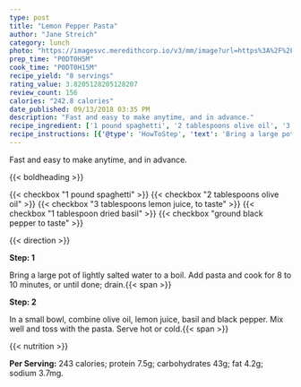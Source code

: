 ```yaml
---
type: post
title: "Lemon Pepper Pasta"
author: "Jane Streich"
category: lunch
photo: "https://imagesvc.meredithcorp.io/v3/mm/image?url=https%3A%2F%2Fimages.media-allrecipes.com%2Fuserphotos%2F8343934.jpg"
prep_time: "P0DT0H5M"
cook_time: "P0DT0H15M"
recipe_yield: "8 servings"
rating_value: 3.8205128205128207
review_count: 156
calories: "242.8 calories"
date_published: 09/13/2018 03:35 PM
description: "Fast and easy to make anytime, and in advance."
recipe_ingredient: ['1 pound spaghetti', '2 tablespoons olive oil', '3 tablespoons lemon juice, to taste', '1 tablespoon dried basil', 'ground black pepper to taste']
recipe_instructions: [{'@type': 'HowToStep', 'text': 'Bring a large pot of lightly salted water to a boil.   Add pasta and cook for 8 to 10 minutes, or until done; drain.\n'}, {'@type': 'HowToStep', 'text': 'In a small bowl, combine olive oil, lemon juice, basil and black pepper.  Mix well and toss with the pasta.  Serve hot or cold.\n'}]
---
```


Fast and easy to make anytime, and in advance. 

{{< boldheading >}}

{{< checkbox "1 pound spaghetti" >}}
{{< checkbox "2 tablespoons olive oil" >}}
{{< checkbox "3 tablespoons lemon juice, to taste" >}}
{{< checkbox "1 tablespoon dried basil" >}}
{{< checkbox "ground black pepper to taste" >}}


{{< direction >}}

**Step: 1**

Bring a large pot of lightly salted water to a boil.   Add pasta and cook for 8 to 10 minutes, or until done; drain.{{< span >}}

**Step: 2**

In a small bowl, combine olive oil, lemon juice, basil and black pepper.  Mix well and toss with the pasta.  Serve hot or cold.{{< span >}}

{{< nutrition >}}

**Per Serving:** 243 calories; protein 7.5g; carbohydrates 43g; fat 4.2g; sodium 3.7mg.